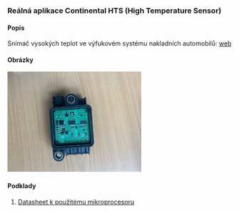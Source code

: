 ### Reálná aplikace Continental HTS (High Temperature Sensor)

#### Popis

Snímač vysokých teplot ve výfukovém systému nakladních automobilů: [web](https://www.cummins.com/news/2025/04/23/frequently-asked-questions-epa27-aftertreatment-system)

#### Obrázky

<img src="hts-pic-1.jpg" width="300"/>

#### Podklady

1. [Datasheet k použitému mikroprocesoru](pic18f26-ds.pdf)
